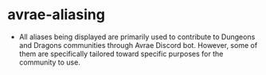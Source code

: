 # avrae-aliasing
+ All aliases being displayed are primarily used to contribute to Dungeons and Dragons communities through Avrae Discord bot. However, some of them are specifically tailored toward specific purposes for the community to use.
